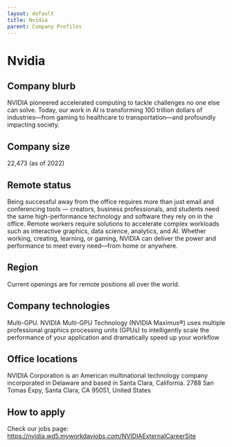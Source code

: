 ```yaml
---
layout: default
title: Nvidia
parent: Company Profiles
---
```


# Nvidia

## Company blurb

NVIDIA pioneered accelerated computing to tackle challenges no one else can solve. Today, our work in AI is transforming 100 trillion dollars of industries—from gaming to healthcare to transportation—and profoundly impacting society.

## Company size

22,473 (as of 2022)

## Remote status

Being successful away from the office requires more than just email and conferencing tools — creators, business professionals, and students need the same high-performance technology and software they rely on in the office. Remote workers require solutions to accelerate complex workloads such as interactive graphics, data science, analytics, and AI. Whether working, creating, learning, or gaming, NVIDIA can deliver the power and performance to meet every need—from home or anywhere.

## Region

Current openings are for remote positions all over the world.

## Company technologies

Multi-GPU. NVIDIA Multi-GPU Technology (NVIDIA Maximus®) uses multiple professional graphics processing units (GPUs) to intelligently scale the performance of your application and dramatically speed up your workflow

## Office locations

NVIDIA Corporation is an American multinational technology company incorporated in Delaware and based in Santa Clara, California.
2788 San Tomas Expy, Santa Clara, CA 95051, United States

## How to apply

Check our jobs page: https://nvidia.wd5.myworkdayjobs.com/NVIDIAExternalCareerSite
